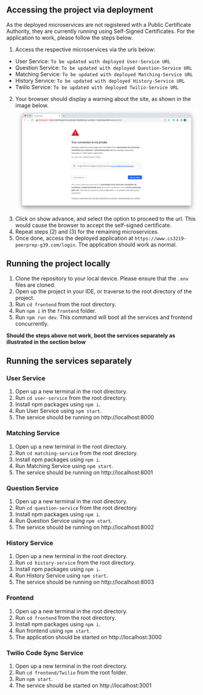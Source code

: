 ## Accessing the project via deployment
As the deployed microservices are not registered with a Public Certificate Authority, they are currently running using Self-Signed Certificates. For the application to work, please follow the steps below.
1. Access the respective microservices via the urls below:
- User Service: `To be updated with deployed User-Service URL`
- Question Service: `To be updated with deployed Question-Service URL`
- Matching Service: `To be updated with deployed Matching-Service URL`
- History Service: `To be updated with deployed History-Service URL`
- Twilio Service: `To be updated with deployed Twilio-Service URL`
2. Your browser should display a warning about the site, as shown in the image below.
![Browser Warning](readme_images/invalid_cert.png)
3. Click on show advance, and select the option to proceed to the url. This would cause the browser to accept the self-signed certificate.
4. Repeat steps (2) and (3) for the remaining microservices.
5. Once done, access the deployed application at `https://www.cs3219-peerprep-g39.com/login`. The application should work as normal.

## Running the project locally
1. Clone the repository to your local device. Please ensure that the `.env` files are cloned.
2. Open up the project in your IDE, or traverse to the root directory of the project.
3. Run `cd frontend` from the root directory.
4. Run `npm i` in the `frontend` folder.
5. Run `npm run dev`. This command will boot all the services and frontend concurrently.

**Should the steps above not work, boot the services separately as illustrated in the section below**

## Running the services separately

### User Service
1. Open up a new terminal in the root directory.
2. Run `cd user-service` from the root directory.
3. Install npm packages using `npm i`.
4. Run User Service using `npm start`.
5. The service should be running on http://localhost:8000

### Matching Service
1. Open up a new terminal in the root directory.
2. Run `cd matching-service` from the root directory.
3. Install npm packages using `npm i`.
4. Run Matching Service using `npm start`.
5. The service should be running on http://localhost:8001

### Question Service
1. Open up a new terminal in the root directory.
2. Run `cd question-service` from the root directory.
3. Install npm packages using `npm i`.
4. Run Question Service using `npm start`.
5. The service should be running on http://localhost:8002

### History Service
1. Open up a new terminal in the root directory.
2. Run `cd history-service` from the root directory.
3. Install npm packages using `npm i`.
4. Run History Service using `npm start`.
5. The service should be running on http://localhost:8003

### Frontend
1. Open up a new terminal in the root directory.
2. Run `cd frontend` from the root directory.
3. Install npm packages using `npm i`.
4. Run frontend using `npm start`.
5. The application should be started on http://localhost:3000

### Twilio Code Sync Service
1. Open up a new terminal in the root directory.
2. Run `cd frontend/Twilio` from the root folder.
3. Run `npm start`.
4. The service should be started on http://localhost:3001